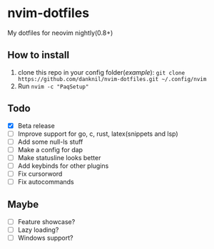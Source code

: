 # nvim-dotfiles
  My dotfiles for neovim nightly(0.8+)

## How to install
  1. clone this repo in your config folder(*example*): `git clone https://github.com/danknil/nvim-dotfiles.git ~/.config/nvim`
  2. Run `nvim -c "PaqSetup"`

## Todo
  - [x] Beta release
  - [ ] Improve support for go, c, rust, latex(snippets and lsp)
  - [ ] Add some null-ls stuff
  - [ ] Make a config for dap
  - [ ] Make statusline looks better
  - [ ] Add keybinds for other plugins
  - [ ] Fix cursorword
  - [ ] Fix autocommands

## Maybe
  - [ ] Feature showcase?
  - [ ] Lazy loading?
  - [ ] Windows support?
